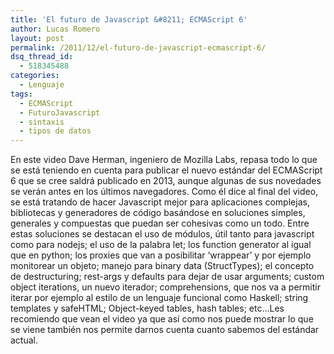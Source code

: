 ```yaml
---
title: 'El futuro de Javascript &#8211; ECMAScript 6'
author: Lucas Romero
layout: post
permalink: /2011/12/el-futuro-de-javascript-ecmascript-6/
dsq_thread_id:
  - 518345488
categories:
  - Lenguaje
tags:
  - ECMAScript
  - FuturoJavascript
  - sintaxis
  - tipos de datos
---
```

En este video Dave Herman, ingeniero de Mozilla Labs, repasa todo lo que se está teniendo en cuenta para publicar el nuevo estándar del ECMAScript 6 que se cree saldrá publicado en 2013, aunque algunas de sus novedades se verán antes en los últimos navegadores. Como él dice al final del video, se está tratando de hacer Javascript mejor para aplicaciones complejas, bibliotecas y generadores de código basándose en soluciones simples, generales y compuestas que puedan ser cohesivas como un todo. Entre estas soluciones se destacan el uso de módulos, útil tanto para javascript como para nodejs; el uso de la palabra let; los function generator al igual que en python; los proxies que van a posibilitar &#8216;wrappear&#8217; y por ejemplo monitorear un objeto; manejo para binary data (StructTypes); el concepto de destructuring; rest-args y defaults para dejar de usar arguments; custom object iterations, un nuevo iterador; comprehensions, que nos va a permitir iterar por ejemplo al estilo de un lenguaje funcional como Haskell; string templates y safeHTML; Object-keyed tables, hash tables; etc&#8230;Les recomiendo que vean el video ya que así como nos puede mostrar lo que se viene también nos permite darnos cuenta cuanto sabemos del estándar actual.